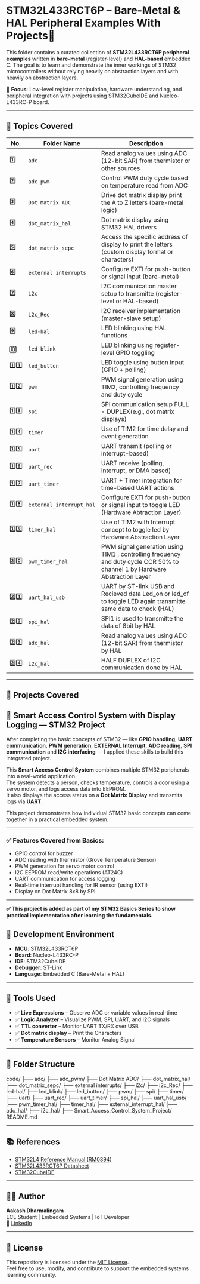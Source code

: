 # STM32L433RCT6P – Bare-Metal & HAL Peripheral Examples With Projects🚀

This folder contains a curated collection of **STM32L433RCT6P peripheral examples** written in **bare-metal** (register-level) and **HAL-based** embedded C. The goal is to learn and demonstrate the inner workings of STM32 microcontrollers without relying heavily on abstraction layers and with heavily on abstraction layers.

🧠 **Focus**: Low-level register manipulation, hardware understanding, and peripheral integration with projects using STM32CubeIDE and Nucleo-L433RC-P board.

---

## 🧩 Topics Covered

| No. | Folder Name        | Description |
|-----|--------------------|-------------|
| 1️⃣ | `adc`              | Read analog values using ADC (12-bit SAR) from thermistor or other sources |
| 2️⃣ | `adc_pwm`          | Control PWM duty cycle based on temperature read from ADC |
| 3️⃣ | `Dot Matrix ADC`   | Drive dot matrix display print the A to Z letters (bare-metal logic) |
| 4️⃣ | `dot_matrix_hal`   | Dot matrix display using STM32 HAL drivers |
| 5️⃣ | `dot_matrix_sepc`  | Access the specific address of display to print the letters (custom display format or characters) |
| 6️⃣ | `external interrupts` | Configure EXTI for push-button or signal input (bare-metal) |
| 7️⃣ | `i2c`              | I2C communication master setup to transmitte (register-level or HAL-based) |
| 8️⃣ | `i2c_Rec`          | I2C receiver implementation (master-slave setup) |
| 9️⃣ | `led-hal`          | LED blinking using HAL functions |
| 🔟 | `led_blink`         | LED blinking using register-level GPIO toggling |
| 1️⃣1️⃣ | `led_button`     | LED toggle using button input (GPIO + polling) |
| 1️⃣2️⃣ | `pwm`            | PWM signal generation using TIM2, controlling frequency and duty cycle |
| 1️⃣3️⃣ | `spi`            | SPI communication setup FULL - DUPLEX(e.g., dot matrix displays) |
| 1️⃣4️⃣ | `timer`          | Use of TIM2 for time delay and event generation |
| 1️⃣5️⃣ | `uart`           | UART transmit (polling or interrupt-based) |
| 1️⃣6️⃣ | `uart_rec`       | UART receive (polling, interrupt, or DMA based) |
| 1️⃣7️⃣ | `uart_timer`     | UART + Timer integration for time-based UART actions |
| 1️⃣8️⃣ | `external_interrupt_hal`     | Configure EXTI for push-button or signal input to toggle LED (Hardware Abtraction Layer) |
| 1️⃣9️⃣ | `timer_hal`     | Use of TIM2 with Interrupt concept to toggle led by Hardware Abstraction Layer |
| 2️⃣0️⃣ | `pwm_timer_hal`     | PWM signal generation using TIM1 , controlling frequency and duty cycle CCR 50% to channel 1 by Hardware Abstraction Layer |
| 2️⃣1️⃣ | `uart_hal_usb`     | UART by ST-link USB and Recieved data Led_on or led_of to toggle LED again transmitte same data to check (HAL) |
| 2️⃣2️⃣ | `spi_hal`     | SPI1 is used to transmitte the data of 8bit by HAL |
| 2️⃣3️⃣ | `adc_hal`     | Read analog values using ADC (12-bit SAR) from thermistor by HAL |
| 2️⃣4️⃣ | `i2c_hal`     | HALF DUPLEX of I2C communication done by HAL |

---
## 🧩 Projects Covered

## 📁 Smart Access Control System with Display Logging — STM32 Project

After completing the basic concepts of STM32 — like **GPIO handling**, **UART communication**, **PWM generation**, **EXTERNAL Interrupt**, **ADC reading**, **SPI communication** and **I2C interfacing** — I applied these skills to build this integrated project.

This **Smart Access Control System** combines multiple STM32 peripherals into a real-world application.  
The system detects a person, checks temperature, controls a door using a servo motor, and logs access data into EEPROM.  
It also displays the access status on a **Dot Matrix Display** and transmits logs via **UART**.

This project demonstrates how individual STM32 basic concepts can come together in a practical embedded system.

---

### ✅ Features Covered from Basics:
- GPIO control for buzzer
- ADC reading with thermistor (Grove Temperature Sensor)
- PWM generation for servo motor control
- I2C EEPROM read/write operations (AT24C)
- UART communication for access logging
- Real-time interrupt handling for IR sensor (using EXTI)
- Display on Dot Matrix 8x8 by SPI

---

**✅ This project is added as part of my STM32 Basics Series to show practical implementation after learning the fundamentals.**

## 🔧 Development Environment

- **MCU**: STM32L433RCT6P  
- **Board**: Nucleo-L433RC-P  
- **IDE**: STM32CubeIDE  
- **Debugger**: ST-Link  
- **Language**: Embedded C (Bare-Metal + HAL)

---

## 🧪 Tools Used

- ✅ **Live Expressions** – Observe ADC or variable values in real-time  
- ✅ **Logic Analyzer** – Visualize PWM, SPI, UART, and I2C signals  
- ✅ **TTL converter** – Monitor UART TX/RX over USB
- ✅ **Dot matrix display** – Print the Characters
- ✅ **Temperature Sensors** – Monitor Analog Signal

---

## 📂 Folder Structure
code/
├── adc/
├── adc_pwm/
├── Dot Matrix ADC/
├── dot_matrix_hal/
├── dot_matrix_sepc/
├── external interrupts/
├── i2c/
├── i2c_Rec/
├── led-hal/
├── led_blink/
├── led_button/
├── pwm/
├── spi/
├── timer/
├── uart/
├── uart_rec/
├── uart_timer/
├── spi_hal/
├── uart_hal_usb/
├── pwm_timer_hal/
├── timer_hal/
├── external_interrupt_hal/
├── adc_hal/
├── i2c_hal/
├── Smart_Access_Control_System_Project/
README.md


---

## 📚 References

- [STM32L4 Reference Manual (RM0394)](https://www.st.com/resource/en/reference_manual/dm00151940.pdf)  
- [STM32L433RCT6P Datasheet](https://www.st.com/resource/en/datasheet/stm32l433rct6.pdf)  
- [STM32CubeIDE](https://www.st.com/en/development-tools/stm32cubeide.html)

---

## 👨‍💻 Author

**Aakash Dharmalingam**  
 ECE Student | Embedded Systems | IoT Developer  
🔗 [LinkedIn](https://www.linkedin.com/in/aakash-dharmalingam-6a1455248/)

---

## 📜 License

This repository is licensed under the [MIT License](../../LICENSE).  
Feel free to use, modify, and contribute to support the embedded systems learning community.


